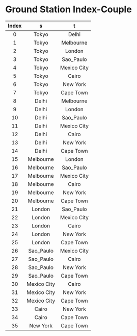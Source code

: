
Ground Station Index-Couple
===========================

|Index|s|t|
| :---: | :---: | :---: |
|0|Tokyo|Delhi|
|1|Tokyo|Melbourne|
|2|Tokyo|London|
|3|Tokyo|Sao_Paulo|
|4|Tokyo|Mexico City|
|5|Tokyo|Cairo|
|6|Tokyo|New York|
|7|Tokyo|Cape Town|
|8|Delhi|Melbourne|
|9|Delhi|London|
|10|Delhi|Sao_Paulo|
|11|Delhi|Mexico City|
|12|Delhi|Cairo|
|13|Delhi|New York|
|14|Delhi|Cape Town|
|15|Melbourne|London|
|16|Melbourne|Sao_Paulo|
|17|Melbourne|Mexico City|
|18|Melbourne|Cairo|
|19|Melbourne|New York|
|20|Melbourne|Cape Town|
|21|London|Sao_Paulo|
|22|London|Mexico City|
|23|London|Cairo|
|24|London|New York|
|25|London|Cape Town|
|26|Sao_Paulo|Mexico City|
|27|Sao_Paulo|Cairo|
|28|Sao_Paulo|New York|
|29|Sao_Paulo|Cape Town|
|30|Mexico City|Cairo|
|31|Mexico City|New York|
|32|Mexico City|Cape Town|
|33|Cairo|New York|
|34|Cairo|Cape Town|
|35|New York|Cape Town|

